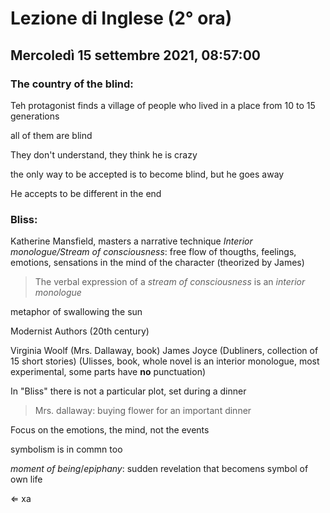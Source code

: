 # Lezione di Inglese (2° ora) 
## Mercoledì 15 settembre 2021, 08:57:00


### The country of the blind:
Teh protagonist finds a village of people who lived in a place from 10 to 15 generations

all  of them are blind

They don't understand, they think he is crazy

the only way to be accepted is to become blind, but he goes away

He accepts to be different in the end

### Bliss:
Katherine Mansfield, masters a narrative technique
*Interior monologue/Stream of consciousness*: free flow of thougths, feelings, emotions, sensations in the mind of the character (theorized by James)

> The verbal expression of a *stream of consciousness* is an *interior monologue*

metaphor of swallowing the sun



Modernist Authors (20th century)

Virginia Woolf (Mrs. Dallaway, book)
James Joyce (Dubliners, collection of 15 short stories) (Ulisses, book, whole novel is an interior monologue, most experimental, some parts have **no** punctuation)


In "Bliss" there is not a particular plot, set during a dinner

> Mrs. dallaway: buying flower for an important dinner


Focus on the emotions, the mind, not the events 

symbolism is in commn too


*moment of being*/*epiphany*: sudden revelation that becomens symbol of own life

⇐ xa
<!--stackedit_data:
eyJoaXN0b3J5IjpbOTU2MDM2ODcwLDE0ODkxMTI2MDIsLTEzND
QzNjU5OTUsNTI0ODQ1Nzg5LDExMDQ5NTMwMTddfQ==
-->
